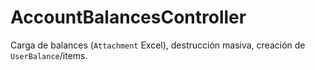 # AccountBalancesController

Carga de balances (`Attachment` Excel), destrucción masiva, creación de `UserBalance`/items.
